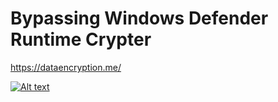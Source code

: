 # Bypassing Windows Defender Runtime Crypter


https://dataencryption.me/




[![Alt text]([https://i.gyazo.com/7250f381333951ed3929c1b5f1343994.png])](https://www.youtube.com/watch?v=3jEVR5Ma8qc&ab_channel=Security)












